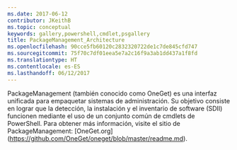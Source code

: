 ```yaml
---
ms.date: 2017-06-12
contributor: JKeithB
ms.topic: conceptual
keywords: gallery,powershell,cmdlet,psgallery
title: PackageManagement_Architecture
ms.openlocfilehash: 90cce5fb60120c2832320722de1c7de845cfd747
ms.sourcegitcommit: 75f70c7df01eea5e7a2c16f9a3ab1dd437a1f8fd
ms.translationtype: HT
ms.contentlocale: es-ES
ms.lasthandoff: 06/12/2017
---
```

PackageManagement (también conocido como OneGet) es una interfaz unificada para empaquetar sistemas de administración. Su objetivo consiste en lograr que la detección, la instalación y el inventario de software (SDII) funcionen mediante el uso de un conjunto común de cmdlets de PowerShell. Para obtener más información, visite el sitio de PackageManagement: [OneGet.org] (https://github.com/OneGet/oneget/blob/master/readme.md).

